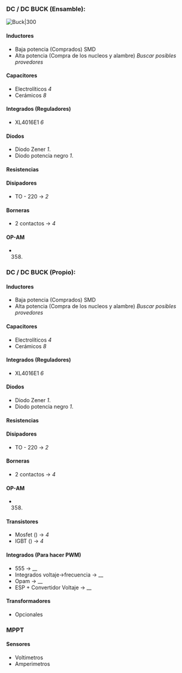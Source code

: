 ### DC / DC BUCK (Ensamble):
![Buck|300](Cotizaciones/Buckowo.png)
#### Inductores
* Baja potencia (Comprados) SMD
* Alta potencia (Compra de los nucleos y alambre) _Buscar posibles provedores_
#### Capacitores 
* Electrolíticos _4_
* Cerámicos _8_ 
#### Integrados (Reguladores)
* XL4016E1 _6_ 
#### Diodos
* Diodo Zener _1_.
* Diodo potencia negro _1_.
#### Resistencias

#### Disipadores
* TO - 220  -> _2_
#### Borneras
* 2 contactos -> _4_
#### OP-AM
* 358.

### DC / DC BUCK (Propio):

#### Inductores
* Baja potencia (Comprados) SMD
* Alta potencia (Compra de los nucleos y alambre) _Buscar posibles provedores_
#### Capacitores 
* Electrolíticos _4_
* Cerámicos _8_ 
#### Integrados (Reguladores)
* XL4016E1 _6_ 
#### Diodos
* Diodo Zener _1_.
* Diodo potencia negro _1_.
#### Resistencias

#### Disipadores
* TO - 220  -> _2_
#### Borneras
* 2 contactos -> _4_
#### OP-AM
* 358.
#### Transistores
* Mosfet () -> _4_
* IGBT () -> _4_
#### Integrados (Para hacer PWM)
* 555 -> __
* Integrados voltaje->frecuencia -> __
* Opam -> __
* ESP + Convertidor Voltaje -> __
#### Transformadores
* Opcionales
### MPPT
#### Sensores 
* Voltimetros
* Amperimetros
